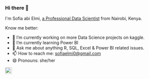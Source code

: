 ### Hi there 👋
I'm Sofia abi Elmi, [a Professional Data Scientist](https://www.datacamp.com/certificate/DS0012154631938) from Nairobi, Kenya.

Know me better:

- 🔭 I’m currently working on more Data Science projects on kaggle.
- 🌱 I’m currently learning Power BI
- 💬 Ask me about anything R, SQL, Excel & Power BI related issues.
- 📫 How to reach me: sofiaelmi0@gmail.com
- 😄 Pronouns: she/her

</a>
<a href="https://www.linkedin.com/in/sofia-abi-elmi/">
  <img align="left" alt="Sofia's LinkedIN" width="22px" src="https://raw.githubusercontent.com/peterthehan/peterthehan/master/assets/linkedin.svg" />
</a>







